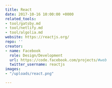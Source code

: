 ```yaml
---
title: React
date: 2017-10-16 10:00:00 +0000
related_tools:
- tool/gatsby.md
- tool/netlify.md
- tool/algolia.md
website: https://reactjs.org/
repo: ''
creator:
- name: Facebook
  role: Design/Development
  url: https://code.facebook.com/projects/#web
  twitter_username: reactjs
images:
- "/uploads/react.png"

---
```

